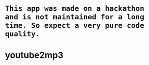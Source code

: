 # `This app was made on a hackathon and is not maintained for a long time. So expect a very pure code quality.`

# youtube2mp3

